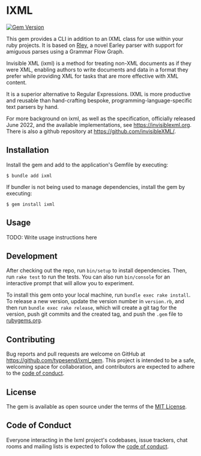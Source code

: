 # IXML

[![Gem Version](https://badge.fury.io/rb/ixml.svg)](https://rubygems.org/gems/ixml)

This gem provides a CLI in addition to an IXML class for use within your ruby projects. It is based on [Rley](https://github.com/famished-tiger/Rley), a novel Earley parser with support for amiguous parses using a Grammar Flow Graph.

Invisible XML (ixml) is a method for treating non-XML documents as if they were XML,
enabling authors to write documents and data in a format they prefer while providing XML
for tasks that are more effective with XML content.

It is a superior alternative to Regular Expressions. IXML is more productive and reusable than hand-crafting bespoke, programming-language-specific text parsers by hand.

For more background on ixml, as well as the specification, officially released June 2022,
and the available implementations, see https://invisiblexml.org. There is also a github
repository at https://github.com/invisibleXML/.

## Installation

Install the gem and add to the application's Gemfile by executing:

    $ bundle add ixml

If bundler is not being used to manage dependencies, install the gem by executing:

    $ gem install ixml

## Usage

TODO: Write usage instructions here

## Development

After checking out the repo, run `bin/setup` to install dependencies. Then, run `rake test` to run the tests. You can also run `bin/console` for an interactive prompt that will allow you to experiment.

To install this gem onto your local machine, run `bundle exec rake install`. To release a new version, update the version number in `version.rb`, and then run `bundle exec rake release`, which will create a git tag for the version, push git commits and the created tag, and push the `.gem` file to [rubygems.org](https://rubygems.org).

## Contributing

Bug reports and pull requests are welcome on GitHub at https://github.com/typesend/ixml_gem. This project is intended to be a safe, welcoming space for collaboration, and contributors are expected to adhere to the [code of conduct](https://github.com/typesend/ixml_gem/blob/main/CODE_OF_CONDUCT.md).

## License

The gem is available as open source under the terms of the [MIT License](https://opensource.org/licenses/MIT).

## Code of Conduct

Everyone interacting in the Ixml project's codebases, issue trackers, chat rooms and mailing lists is expected to follow the [code of conduct](https://github.com/[USERNAME]/ixml/blob/main/CODE_OF_CONDUCT.md).
